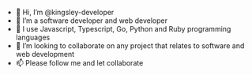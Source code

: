 - 👋 Hi, I’m @kingsley-developer
- 👀 I’m a software developer and web developer
- 🌱 I use Javascript, Typescript, Go, Python and Ruby programming languages
- 💞️ I’m looking to collaborate on any project that relates to software and web development
- 📫 Please follow me and let collaborate

<!---
kingsley-developer/kingsley-developer is a ✨ special ✨ repository because its `README.md` (this file) appears on your GitHub profile.
You can click the Preview link to take a look at your changes.
--->
